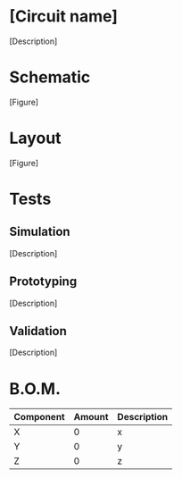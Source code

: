 # [Circuit name]

[Description]


# Schematic

[Figure]

# Layout

[Figure]

# Tests

## Simulation

[Description]

## Prototyping

[Description]

## Validation

[Description]


# B.O.M.
|Component|Amount|Description|
|--|--|--|
|X|0|x|
|Y|0|y|
|Z|0|z|

